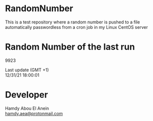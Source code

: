 # RandomNumber    
This is a test repository where a random number is pushed to a file automatically passwordless from a cron job in my Linux CentOS server    
# Random Number of the last run   
9923
      
Last update (GMT +1)    
12/31/21 18:00:01
# Developer    
Hamdy Abou El Anein   
hamdy.aea@protonmail.com

